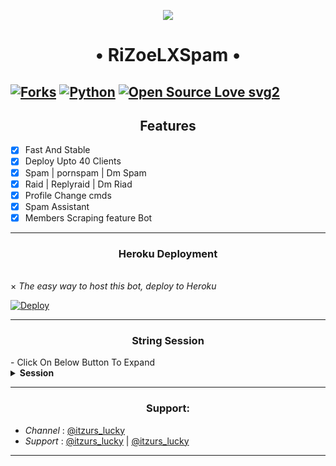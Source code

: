 <p align="center">
  <img src="https://te.legra.ph/file/66660dd586ba763dbca66.jpg">
</p>
<h1 align="center">
  <b>• RiZoeLXSpam •</b>
</h1>

[![Forks](https://img.shields.io/github/forks/RiZoeLX/RiZoeLXSpam?style=flat-square&color=orange)](https://github.com/RiZoeLX/RiZoeLXSpam/fork)
[![Python](https://img.shields.io/badge/Python-v3.10.4-blue)](https://www.python.org/)
[![Open Source Love svg2](https://badges.frapsoft.com/os/v2/open-source.svg?v=103)](https://github.com/RiZoeLX/RiZoeLXSpam)   
----

<h2 align="center"> Features </h2>

- [x] Fast And Stable
- [x] Deploy Upto 40 Clients
- [x] Spam | pornspam | Dm Spam
- [x] Raid | Replyraid | Dm Riad
- [x] Profile Change cmds
- [x] Spam Assistant
- [x] Members Scraping feature Bot
----

<h3 align="center"> Heroku Deployment </h3><br>
× <i> The easy way to host this bot, deploy to Heroku </i>
<br>

[![Deploy](https://www.herokucdn.com/deploy/button.svg)](https://heroku.com/deploy?template=https://github.com/RiZoeLX/RiZoeLXSpam)

----

<h3 align="center"> String Session </h3>
- Click On Below Button To Expand 

<details>
<summary><b> Session </b></summary>
<br>
× <i> You'll need a API_ID & API_HASH in order to generate Telethon session string. Get This Values from https://my.telegram.org </i>
<h4>• Generate Session via Repl.it: </h4>    
<p><a href="https://replit.com/@BROKENMAFIAOFFICIAL/LuckyXSpam#main.py"><img src="https://img.shields.io/badge/Generate%20On%20Repl-blueviolet?style=for-the-badge&logo=appveyor" width="200""/></a></p>

<h4>• Generate Session Via Telegram Bot: </h4>
<p><a href="http://t.me/TELESTRING_BOT?start=start"><img src="https://te.legra.ph/file/66660dd586ba763dbca66.jpg" width="200""/></a></p>

</details>

----

<h3 align="center"> Support: </h3>

  * <i> Channel </i>: [@itzurs_lucky](https://t.me/itzurs_lucky) <br>
  * <i> Support </i>: [@itzurs_lucky](https://t.me/itzurs_lucky) | [@itzurs_lucky](https://t.me/itzurs_lucky)

----
